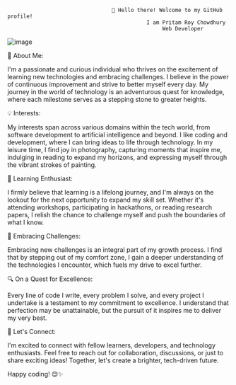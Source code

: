                                      👋 Hello there! Welcome to my GitHub profile!
                                                I am Pritam Roy Chowdhury
                                                     Web Developer
   ![image](https://github.com/Prit-am1/Prit-am1/assets/136684488/1cd276df-37f9-4672-9613-56ed1ae74daf)


🧠 About Me:

I'm a passionate and curious individual who thrives on the excitement of learning new technologies and embracing challenges. I believe in the power of continuous improvement and strive to better myself every day. My journey in the world of technology is an adventurous quest for knowledge, where each milestone serves as a stepping stone to greater heights.

💡 Interests:

My interests span across various domains within the tech world, from software development to artificial intelligence and beyond. I like coding and development, where I can bring ideas to life through technology. In my leisure time, I find joy in photography, capturing moments that inspire me, indulging in reading to expand my horizons, and expressing myself through the vibrant strokes of painting.

🌱 Learning Enthusiast:

I firmly believe that learning is a lifelong journey, and I'm always on the lookout for the next opportunity to expand my skill set. Whether it's attending workshops, participating in hackathons, or reading research papers, I relish the chance to challenge myself and push the boundaries of what I know.

🚀 Embracing Challenges:

Embracing new challenges is an integral part of my growth process. I find that by stepping out of my comfort zone, I gain a deeper understanding of the technologies I encounter, which fuels my drive to excel further.

🔍 On a Quest for Excellence:

Every line of code I write, every problem I solve, and every project I undertake is a testament to my commitment to excellence. I understand that perfection may be unattainable, but the pursuit of it inspires me to deliver my very best.

🌟 Let's Connect:

I'm excited to connect with fellow learners, developers, and technology enthusiasts. Feel free to reach out for collaboration, discussions, or just to share exciting ideas! Together, let's create a brighter, tech-driven future.

Happy coding! 😊✨

